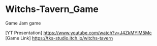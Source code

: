 # Witchs-Tavern_Game
Game Jam game

[YT Presentation] https://www.youtube.com/watch?v=J4ZkMYlM5Mc
[Game Link] https://tks-studio.itch.io/witchs-tavern
